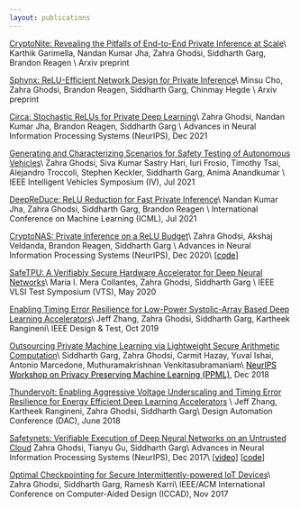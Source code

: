 ```yaml
---
layout: publications
---
```

[CryptoNite: Revealing the Pitfalls of End-to-End Private Inference at Scale](https://arxiv.org/pdf/2111.02583.pdf)\\
Karthik Garimella, Nandan Kumar Jha, Zahra Ghodsi, Siddharth Garg, Brandon Reagen \\
Arxiv preprint

[Sphynx: ReLU-Efficient Network Design for Private Inference](https://arxiv.org/pdf/2106.11755.pdf)\\
Minsu Cho, Zahra Ghodsi, Brandon Reagen, Siddharth Garg, Chinmay Hegde \\
Arxiv preprint

[Circa: Stochastic ReLUs for Private Deep Learning](https://arxiv.org/pdf/2106.08475.pdf)\\
Zahra Ghodsi, Nandan Kumar Jha, Brandon Reagen, Siddharth Garg \\
Advances in Neural Information Processing Systems (NeurIPS), Dec 2021

[Generating and Characterizing Scenarios for Safety Testing of Autonomous Vehicles](https://arxiv.org/pdf/2103.07403.pdf)\\
Zahra Ghodsi, Siva Kumar Sastry Hari, Iuri Frosio, Timothy Tsai, Alejandro Troccoli, Stephen Keckler, Siddharth Garg, Anima Anandkumar \\
IEEE Intelligent Vehicles Symposium (IV), Jul 2021

[DeepReDuce: ReLU Reduction for Fast Private Inference](https://proceedings.mlr.press/v139/jha21a/jha21a.pdf)\\
Nandan Kumar Jha, Zahra Ghodsi, Siddharth Garg, Brandon Reagen  \\
International Conference on Machine Learning (ICML), Jul 2021

[CryptoNAS: Private Inference on a ReLU Budget](https://proceedings.neurips.cc/paper/2020/file/c519d47c329c79537fbb2b6f1c551ff0-Paper.pdf)\\
Zahra Ghodsi, Akshaj Veldanda, Brandon Reagen, Siddharth Garg \\
Advances in Neural Information Processing Systems (NeurIPS), Dec 2020\\
[<a style='color:#000' href='https://github.com/zghodsi/cryptonas'>code</a>]

[SafeTPU: A Verifiably Secure Hardware Accelerator for Deep Neural Networks](https://ieeexplore.ieee.org/abstract/document/9107564)\\
Maria I. Mera Collantes, Zahra Ghodsi, Siddharth Garg \\
IEEE VLSI Test Symposium (VTS), May 2020

[Enabling Timing Error Resilience for Low-Power Systolic-Array Based Deep Learning Accelerators](https://ieeexplore.ieee.org/abstract/document/8868188)\\
Jeff Zhang, Zahra Ghodsi, Siddharth Garg, Kartheek Rangineni\\
IEEE Design & Test, Oct 2019

[Outsourcing Private Machine Learning via Lightweight Secure Arithmetic Computation](https://arxiv.org/pdf/1812.01372.pdf)\\
Siddharth Garg, Zahra Ghodsi, Carmit Hazay, Yuval Ishai, Antonio Marcedone, Muthuramakrishnan Venkitasubramaniam\\
<a style='color:#000' href='https://ppml-workshop.github.io/ppml/ppml18/'>NeurIPS Workshop on Privacy Preserving Machine Learning (PPML)</a>, Dec 2018


[Thundervolt: Enabling Aggressive Voltage Underscaling and Timing Error Resilience for Energy Efficient Deep Learning Accelerators](https://dl.acm.org/doi/pdf/10.1145/3195970.3196129) \\
Jeff Zhang, Kartheek Rangineni, Zahra Ghodsi, Siddharth Garg\\
Design Automation Conference (DAC), June 2018

[Safetynets: Verifiable Execution of Deep Neural Networks on an Untrusted Cloud](http://papers.nips.cc/paper/7053-safetynets-verifiable-execution-of-deep-neural-networks-on-an-untrusted-cloud.pdf) 
Zahra Ghodsi, Tianyu Gu, Siddharth Garg\\
Advances in Neural Information Processing Systems (NeurIPS), Dec 2017\\
[<a style='color:#000' href='https://www.youtube.com/watch?v=n8y7SD_t9ms'>video</a>]
[<a style='color:#000' href='https://github.com/zghodsi/safetynets'>code</a>]

[Optimal Checkpointing for Secure Intermittently-powered IoT Devices](https://dl.acm.org/doi/pdf/10.5555/3199700.3199750)\\
Zahra Ghodsi, Siddharth Garg, Ramesh Karri\\
IEEE/ACM International Conference on Computer-Aided Design (ICCAD), Nov 2017 

